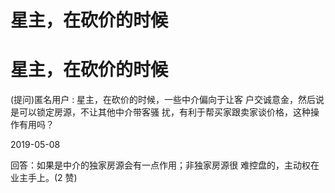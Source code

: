 # 星主，在砍价的时候

# 星主，在砍价的时候

(提问)匿名用户 : 星主，在砍价的时候，一些中介偏向于让客 户交诚意金，然后说是可以锁定房源，不让其他中介带客骚 扰，有利于帮买家跟卖家谈价格，这种操作有用吗？

2019-05-08

回答：如果是中介的独家房源会有一点作用；非独家房源很 难控盘的，主动权在业主手上。(2 赞)